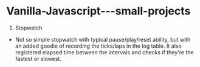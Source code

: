 # Vanilla-Javascript---small-projects

1. Stopwatch
- Not so simple stopwatch with typical pause/play/reset ability, but with an added goodie of recording the ticks/laps in the log table. It also registered elapsed time between the intervals and checks if they're the fastest or slowest.
